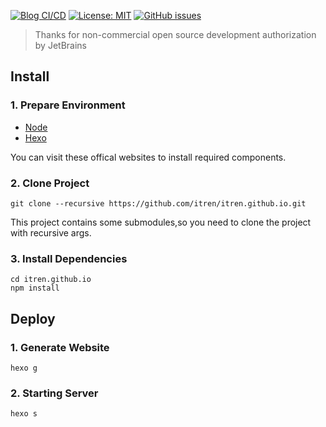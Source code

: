 [![Blog CI/CD](https://github.com/itren/itren.github.io/workflows/Blog%20CI/CD/badge.svg?branch=hexo)](https://github.com/itren/itren.github.io/actions)
[![License: MIT](https://img.shields.io/badge/License-MIT-yellow.svg)](https://opensource.org/licenses/MIT)
[![GitHub issues](https://img.shields.io/github/issues/itren/itren.github.io)](https://github.com/itren/itren.github.io/issues)

> Thanks for non-commercial open source development authorization by JetBrains

## Install

### 1. Prepare Environment

* [Node](https://nodejs.org)
* [Hexo](https://hexo.io)

You can visit these offical websites to install required components.

### 2. Clone Project

```
git clone --recursive https://github.com/itren/itren.github.io.git
```

This project contains some submodules,so you need to clone the project with recursive args.

### 3. Install Dependencies

```
cd itren.github.io
npm install
```

## Deploy

### 1. Generate Website

```
hexo g
```

### 2. Starting Server

```
hexo s
```









